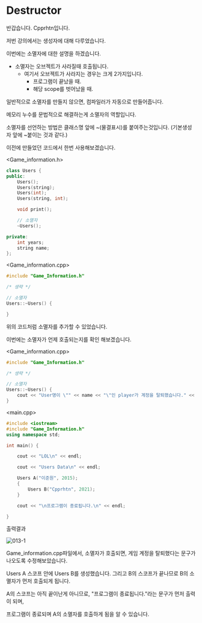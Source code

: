 # Destructor
반갑습니다. Cpprhtn입니다.

저번 강의에서는 생성자에 대해 다루었습니다.

이번에는 소멸자에 대한 설명을 하겠습니다.

- 소멸자는 오브젝트가 사라질때 호출됩니다.
	- 여기서 오브젝트가 사라지는 경우는 크게 2가지입니다.
		- 프로그램이 끝났을 때.
		- 해당 scope를 벗어났을 때.

일반적으로 소멸자를 만들지 않으면, 컴파일러가 자동으로 만들어줍니다.

메모리 누수를 문법적으로 해결하는게 소멸자의 역할입니다.

소멸자를 선언하는 방법은 클래스명 앞에 ~(물결표시)를 붙여주는것입니다. (기본생성자 앞에 ~붙이는 것과 같다.)

이전에 만들었던 코드에서 한번 사용해보겠습니다.

<Game_information.h>

```cpp
class Users {
public:
    Users();
    Users(string);
    Users(int);
    Users(string, int);

    void print();

    // 소멸자
    ~Users();

private:
    int years;
    string name;
};
```


<Game_information.cpp>

```cpp
#include "Game_Information.h"

/* 생략 */

// 소멸자
Users::~Users() {

}
```

위의 코드처럼 소멸자를 추가할 수 있었습니다.

이번에는 소멸자가 언제 호출되는지를 확인 해보겠습니다.

<Game_information.cpp>

```cpp
#include "Game_Information.h"

/* 생략 */

// 소멸자
Users::~Users() {
    cout << "User명이 \"" << name << "\"인 player가 계정을 탈퇴했습니다." << endl;
}
```

<main.cpp>

```cpp
#include <iostream>
#include "Game_Information.h"
using namespace std;

int main() {

	cout << "LOL\n" << endl;

	cout << "Users Data\n" << endl;

	Users A("이준원", 2015);
	{
		Users B("Cpprhtn", 2021);
	}

	cout << "\n프로그램이 종료됩니다.\n" << endl;

}
```

출력결과

![013-1](https://user-images.githubusercontent.com/63298243/111069136-07651200-850f-11eb-9068-bcd0e926a4aa.PNG)


Game_information.cpp파일에서, 소멸자가 호출되면, 게임 계정을 탈퇴했다는 문구가 나오도록 수정해보았습니다.

Users A 스코프 안에 Users B를 생성했습니다.
그리고 B의 스코프가 끝나므로 B의 소멸자가 먼저 호출되게 됩니다.

A의 스코프는 아직 끝이난게 아니므로, "프로그램이 종료됩니다."라는 문구가 먼저 출력이 되며,

프로그램이 종료되며 A의 소멸자를 호출하게 됨을 알 수 있습니다.